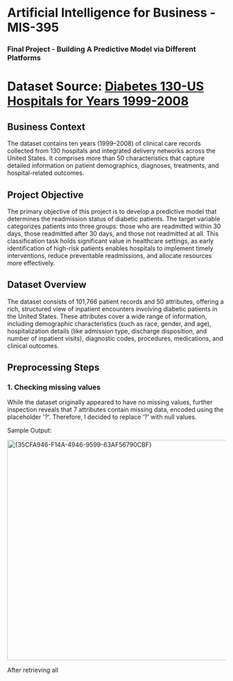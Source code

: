 # Artificial Intelligence for Business - MIS-395
### Final Project - Building A Predictive Model via Different Platforms

# Dataset Source: [Diabetes 130-US Hospitals for Years 1999-2008](https://archive.ics.uci.edu/dataset/296/diabetes+130-us+hospitals+for+years+1999-2008)

## Business Context

The dataset contains ten years (1999–2008) of clinical care records collected from 130 hospitals and integrated delivery networks across the United States. It comprises more than 50 characteristics that capture detailed information on patient demographics, diagnoses, treatments, and hospital-related outcomes.

## Project Objective

The primary objective of this project is to develop a predictive model that determines the readmission status of diabetic patients. The target variable categorizes patients into three groups: those who are readmitted within 30 days, those readmitted after 30 days, and those not readmitted at all. This classification task holds significant value in healthcare settings, as early identification of high-risk patients enables hospitals to implement timely interventions, reduce preventable readmissions, and allocate resources more effectively.

## Dataset Overview

The dataset consists of 101,766 patient records and 50 attributes, offering a rich, structured view of inpatient encounters involving diabetic patients in the United States. These attributes cover a wide range of information, including demographic characteristics (such as race, gender, and age), hospitalization details (like admission type, discharge disposition, and number of inpatient visits), diagnostic codes, procedures, medications, and clinical outcomes. 

## Preprocessing Steps

### 1. Checking missing values

While the dataset originally appeared to have no missing values, further inspection reveals that 7 attributes contain missing data, encoded using the placeholder '?'. Therefore, I decided to replace ‘?’ with null values.

Sample Output:

<img width="1720" height="508" alt="{35CFA946-F14A-4946-9599-63AF56790CBF}" src="https://github.com/user-attachments/assets/e7ee0dcd-c615-4710-ad3f-34175965c7fe" />

After retrieving all
